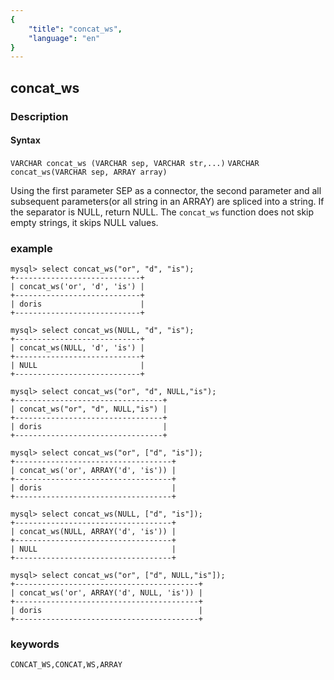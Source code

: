 ```yaml
---
{
    "title": "concat_ws",
    "language": "en"
}
---
```


<!-- 
Licensed to the Apache Software Foundation (ASF) under one
or more contributor license agreements.  See the NOTICE file
distributed with this work for additional information
regarding copyright ownership.  The ASF licenses this file
to you under the Apache License, Version 2.0 (the
"License"); you may not use this file except in compliance
with the License.  You may obtain a copy of the License at

  http://www.apache.org/licenses/LICENSE-2.0

Unless required by applicable law or agreed to in writing,
software distributed under the License is distributed on an
"AS IS" BASIS, WITHOUT WARRANTIES OR CONDITIONS OF ANY
KIND, either express or implied.  See the License for the
specific language governing permissions and limitations
under the License.
-->

## concat_ws
### Description
#### Syntax

`VARCHAR concat_ws (VARCHAR sep, VARCHAR str,...)`
`VARCHAR concat_ws(VARCHAR sep, ARRAY array)`


Using the first parameter SEP as a connector, the second parameter and all subsequent parameters(or all string in an ARRAY) are spliced into a string.
If the separator is NULL, return NULL.
The `concat_ws` function does not skip empty strings, it skips NULL values.

### example

```
mysql> select concat_ws("or", "d", "is");
+----------------------------+
| concat_ws('or', 'd', 'is') |
+----------------------------+
| doris                      |
+----------------------------+

mysql> select concat_ws(NULL, "d", "is");
+----------------------------+
| concat_ws(NULL, 'd', 'is') |
+----------------------------+
| NULL                       |
+----------------------------+

mysql> select concat_ws("or", "d", NULL,"is");
+---------------------------------+
| concat_ws("or", "d", NULL,"is") |
+---------------------------------+
| doris                           |
+---------------------------------+

mysql> select concat_ws("or", ["d", "is"]);
+-----------------------------------+
| concat_ws('or', ARRAY('d', 'is')) |
+-----------------------------------+
| doris                             |
+-----------------------------------+

mysql> select concat_ws(NULL, ["d", "is"]);
+-----------------------------------+
| concat_ws(NULL, ARRAY('d', 'is')) |
+-----------------------------------+
| NULL                              |
+-----------------------------------+

mysql> select concat_ws("or", ["d", NULL,"is"]);
+-----------------------------------------+
| concat_ws('or', ARRAY('d', NULL, 'is')) |
+-----------------------------------------+
| doris                                   |
+-----------------------------------------+
```
### keywords
    CONCAT_WS,CONCAT,WS,ARRAY
